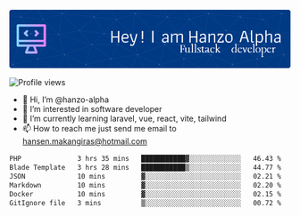 ![Header](./github-header-image.png)

![Profile views](https://gpvc.arturio.dev/hanzo-alpha)

- 👋 Hi, I’m @hanzo-alpha
- 👀 I’m interested in software developer
- 🌱 I’m currently learning laravel, vue, react, vite, tailwind
- 📫 How to reach me just send me email to hansen.makangiras@hotmail.com 

<!---
hanzo-alpha/hanzo-alpha is a ✨ special ✨ repository because its `README.md` (this file) appears on your GitHub profile.
You can click the Preview link to take a look at your changes.
--->

<!--START_SECTION:waka-->

```text
PHP              3 hrs 35 mins   ███████████▓░░░░░░░░░░░░░   46.43 %
Blade Template   3 hrs 28 mins   ███████████▒░░░░░░░░░░░░░   44.77 %
JSON             10 mins         ▓░░░░░░░░░░░░░░░░░░░░░░░░   02.21 %
Markdown         10 mins         ▓░░░░░░░░░░░░░░░░░░░░░░░░   02.20 %
Docker           10 mins         ▓░░░░░░░░░░░░░░░░░░░░░░░░   02.15 %
GitIgnore file   3 mins          ▒░░░░░░░░░░░░░░░░░░░░░░░░   00.72 %
```

<!--END_SECTION:waka-->
